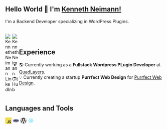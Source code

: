 ## Hello World 👋 I'm [Kenneth Neimann!](https://github.com/kanneimann)
I'm a Backend Developer specializing in WordPress Plugins.

<br/>

<a href="https://www.linkedin.com/in/neimann-kenneth/">
<img align="left" alt="Kenneth Neimann LinkedIn" width="22px" src="https://icongr.am/fontawesome/linkedin.svg?size=128&color=70c8ff" />
</a>
<a href="https://github.com/kanneimann">
<img align="left" alt="Kenneth Neimann GitHub" width="22px" src="https://icongr.am/fontawesome/github.svg?size=128&color=70c8ff" />
</a>

<br />

## Experience

- 🌎 Currently working as a **Fullstack Wordpress PLugin Developer** at [QuadLayers]([https://quadlayers.com/]).
- 💡 Currently creating a startup **Purrfect Web Design** for [Purrfect Web Design](https://purrfectweb.com/).

<br />

## Languages and Tools

<code><img height="20" src="https://raw.githubusercontent.com/github/explore/80688e429a7d4ef2fca1e82350fe8e3517d3494d/topics/javascript/javascript.png"></code>
<code><img height="20" src="https://raw.githubusercontent.com/github/explore/80688e429a7d4ef2fca1e82350fe8e3517d3494d/topics/php/php.png"></code>
<code><img height="20" src="https://raw.githubusercontent.com/github/explore/80688e429a7d4ef2fca1e82350fe8e3517d3494d/topics/wordpress/wordpress.png"></code>
<code><img height="20" src="https://raw.githubusercontent.com/github/explore/80688e429a7d4ef2fca1e82350fe8e3517d3494d/topics/react/react.png"></code>
